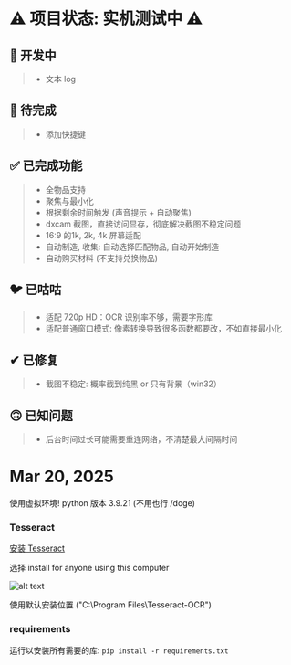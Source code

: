 # ⚠️ 项目状态: 实机测试中 ⚠️

## 📌 开发中
> * 文本 log

## 🚧 待完成
> * 添加快捷键

## ✅ 已完成功能
> * 全物品支持
> * 聚焦与最小化
> * 根据剩余时间触发 (声音提示 + 自动聚焦)
> * dxcam 截图，直接访问显存，彻底解决截图不稳定问题
> * 16:9 的1k, 2k, 4k 屏幕适配
> * 自动制造, 收集: 自动选择匹配物品, 自动开始制造
> * 自动购买材料 (不支持兑换物品)

## 🐦 已咕咕
> * 适配 720p HD：OCR 识别率不够，需要字形库
> * 适配普通窗口模式: 像素转换导致很多函数都要改，不如直接最小化

## ✔ 已修复
> * 截图不稳定: 概率截到纯黑 or 只有背景（win32）

## 🙃 已知问题
> * 后台时间过长可能需要重连网络，不清楚最大间隔时间

# Mar 20, 2025
使用虚拟环境! python 版本 3.9.21 (不用也行 /doge)

### Tesseract
[安装 Tesseract](https://github.com/UB-Mannheim/tesseract/wiki)

选择 install for anyone using this computer

![alt text](.img/image.png)

使用默认安装位置 ("C:\Program Files\Tesseract-OCR")

### requirements
运行以安装所有需要的库:
`pip install -r requirements.txt`